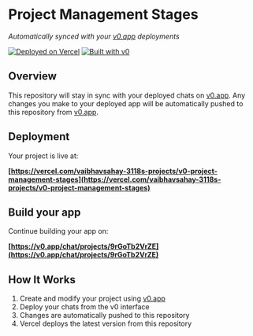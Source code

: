 # Project Management Stages

*Automatically synced with your [v0.app](https://v0.app) deployments*

[![Deployed on Vercel](https://img.shields.io/badge/Deployed%20on-Vercel-black?style=for-the-badge&logo=vercel)](https://vercel.com/vaibhavsahay-3118s-projects/v0-project-management-stages)
[![Built with v0](https://img.shields.io/badge/Built%20with-v0.app-black?style=for-the-badge)](https://v0.app/chat/projects/9rGoTb2VrZE)

## Overview

This repository will stay in sync with your deployed chats on [v0.app](https://v0.app).
Any changes you make to your deployed app will be automatically pushed to this repository from [v0.app](https://v0.app).

## Deployment

Your project is live at:

**[https://vercel.com/vaibhavsahay-3118s-projects/v0-project-management-stages](https://vercel.com/vaibhavsahay-3118s-projects/v0-project-management-stages)**

## Build your app

Continue building your app on:

**[https://v0.app/chat/projects/9rGoTb2VrZE](https://v0.app/chat/projects/9rGoTb2VrZE)**

## How It Works

1. Create and modify your project using [v0.app](https://v0.app)
2. Deploy your chats from the v0 interface
3. Changes are automatically pushed to this repository
4. Vercel deploys the latest version from this repository